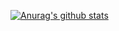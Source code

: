 [![Anurag's github stats](https://github-readme-stats.vercel.app/api?username=CinquinAndy&theme=tokyonight)](https://github.com/anuraghazra/github-readme-stats)  
